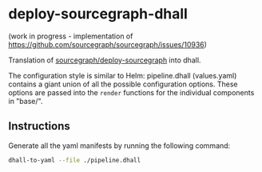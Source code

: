 # deploy-sourcegraph-dhall

(work in progress - implementation of https://github.com/sourcegraph/sourcegraph/issues/10936)

Translation of [sourcegraph/deploy-sourcegraph](https://github.com/sourcegraph/deploy-sourcegraph) into dhall.

The configuration style is similar to Helm: pipeline.dhall (values.yaml) contains a giant union of all the possible configuration options. These options are passed into the `render` functions for the individual components in "base/".

## Instructions

Generate all the yaml manifests by running the following command:

```bash
dhall-to-yaml --file ./pipeline.dhall
```
